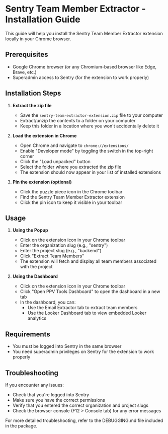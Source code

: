 # Sentry Team Member Extractor - Installation Guide

This guide will help you install the Sentry Team Member Extractor extension locally in your Chrome browser.

## Prerequisites

- Google Chrome browser (or any Chromium-based browser like Edge, Brave, etc.)
- Superadmin access to Sentry (for the extension to work properly)

## Installation Steps

1. **Extract the zip file**
   - Save the `sentry-team-extractor-extension.zip` file to your computer
   - Extract/unzip the contents to a folder on your computer
   - Keep this folder in a location where you won't accidentally delete it

2. **Load the extension in Chrome**
   - Open Chrome and navigate to `chrome://extensions/`
   - Enable "Developer mode" by toggling the switch in the top-right corner
   - Click the "Load unpacked" button
   - Select the folder where you extracted the zip file
   - The extension should now appear in your list of installed extensions

3. **Pin the extension (optional)**
   - Click the puzzle piece icon in the Chrome toolbar
   - Find the Sentry Team Member Extractor extension
   - Click the pin icon to keep it visible in your toolbar

## Usage

1. **Using the Popup**
   - Click on the extension icon in your Chrome toolbar
   - Enter the organization slug (e.g., "sentry")
   - Enter the project slug (e.g., "backend")
   - Click "Extract Team Members"
   - The extension will fetch and display all team members associated with the project

2. **Using the Dashboard**
   - Click on the extension icon in your Chrome toolbar
   - Click "Open PPV Tools Dashboard" to open the dashboard in a new tab
   - In the dashboard, you can:
     - Use the Email Extractor tab to extract team members
     - Use the Looker Dashboard tab to view embedded Looker analytics

## Requirements

- You must be logged into Sentry in the same browser
- You need superadmin privileges on Sentry for the extension to work properly

## Troubleshooting

If you encounter any issues:
- Check that you're logged into Sentry
- Make sure you have the correct permissions
- Verify that you entered the correct organization and project slugs
- Check the browser console (F12 > Console tab) for any error messages

For more detailed troubleshooting, refer to the DEBUGGING.md file included in the package. 
